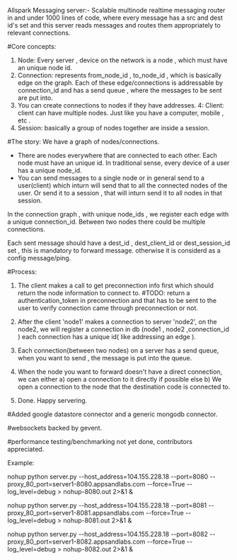 Allspark Messaging server:-   Scalable multinode realtime messaging router in and under 1000 lines of code, where every message has a src and dest id's set and this server reads messages and routes them appropriately to relevant connections. 


#Core concepts:
1.  Node: Every server , device on the network  is a node , which must have an unique node id.
2.  Connection:  represents from_node_id  , to_node_id , which is basically edge on the graph. Each of these edge/connections is addressable by connection_id and has a send queue , where the messages to be sent are put into.
3.  You can create connections to nodes if they have addresses.
4:  Client: client can have multiple nodes. Just like you have a computer, mobile , etc .
5.  Session: basically a group of nodes together are inside a session.

#The story:
We have a graph of nodes/connections.

- There are nodes everywhere that are connected to each other. Each node must have an unique id. In traditional sense, every device of a user has a unique node_id.
- You can send messages to a single node or in general send to a user(client) which inturn will send that to all the connected nodes of the user. Or send it to a session , that will inturn send it to all nodes in that session.

In the connection graph , with unique node_ids , we register each edge with a unique connection_id.
Between two nodes there could be multiple connections.

Each sent message should have a dest_id , dest_client_id or dest_session_id set , this is mandatory to forward message. otherwise it is considerd as a config message/ping.


#Process:
1) The client makes a call to get preconnection info first which should return the node information to connect to.
#TODO: return a authentication_token in preconnection and that has to be sent to the user to verify connection came through preconnection or not.

2) After the client 'node1' makes a connection to server 'node2', on the node2, we will register a connection in db  (node1 , node2 ,connection_id ) each connection has a unique id( like addressing an edge ).
3) Each connection(between two nodes) on a server has a send queue, when you want to send , the message is put into the queue.
4) When the node you want to forward doesn't have a direct connection, we can either 
	a) open a connection to it directly if possible else
	b) We open a connection to the node that the destination code is connected to.
5) Done.  Happy servering.






#Added google datastore connector and a generic mongodb connector.


#websockets backed by gevent.

#performance testing/benchmarking not yet done, contributors appreciated.

Example:

nohup python server.py --host_address=104.155.228.18 --port=8080 --proxy_80_port=server1-8080.appsandlabs.com --force=True --log_level=debug > nohup-8080.out 2>&1 &

nohup python server.py --host_address=104.155.228.18 --port=8081 --proxy_80_port=server1-8081.appsandlabs.com --force=True --log_level=debug > nohup-8081.out 2>&1 &

nohup python server.py --host_address=104.155.228.18 --port=8082 --proxy_80_port=server1-8082.appsandlabs.com --force=True --log_level=debug  > nohup-8082.out 2>&1 &

